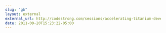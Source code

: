 ```yaml
---
slug: "gb"
layout: external
external_url: http://codestrong.com/sessions/accelerating-titanium-development-coffeescript-compass-and-sass
date: 2011-09-20T15:23:22-05:00
---
```

